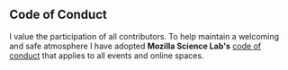 ## Code of Conduct

I value the participation of all contributors. To help maintain a welcoming and safe atmosphere I have adopted __Mozilla Science Lab's__ [code of conduct](https://mozillascience.org/code-of-conduct) that applies to all events and online spaces.

